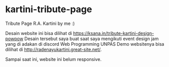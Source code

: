 # kartini-tribute-page
Tribute Page R.A. Kartini by me :)

Desain website ini bisa dilihat di https://ksana.in/tribute-kartini-design-powpow
Desain tersebut saya buat saat saya mengikuti event design jam yang di adakan di discord Web Programming UNPAS
Demo websitenya bisa dilihat di http://radenayukartini.great-site.net/.

Sampai saat ini, website ini belum responsive.
